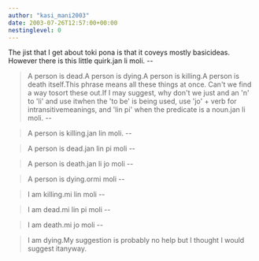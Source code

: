 ```yaml
---
author: "kasi_mani2003"
date: 2003-07-26T12:57:00+00:00
nestinglevel: 0
---
```

The jist that I get about toki pona is that it coveys mostly basicideas. However there is this little quirk.jan li moli. --

>A person is dead.A person is dying.A person is killing.A person is death itself.This phrase means all these things at once. Can't we find a way tosort these out.If I may suggest, why don't we just and an 'n' to 'li' and use itwhen the 'to be' is being used, use 'jo' + verb for intransitivemeanings, and 'lin pi' when the predicate is a noun.jan li moli. --

> A person is killing.jan lin moli. --

> A person is dead.jan lin pi moli --

> A person is death.jan li jo moli --

> A person is dying.ormi moli --

> I am killing.mi lin moli --

> I am dead.mi lin pi moli --

> I am death.mi jo moli --

> I am dying.My suggestion is probably no help but I thought I would suggest itanyway.